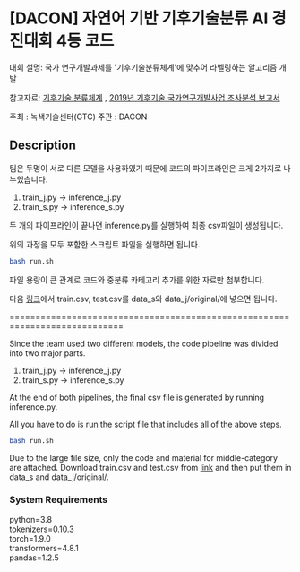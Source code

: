# [DACON] 자연어 기반 기후기술분류 AI 경진대회 4등 코드 

대회 설명: 국가 연구개발과제를 '기후기술분류체계'에 맞추어 라벨링하는 알고리즘 개발

참고자료:
[기후기술 분류체계](https://www.ctis.re.kr/ko/techClass/classification.do?key=1141) ,
[2019년 기후기술 국가연구개발사업 조사분석 보고서](https://www.gtck.re.kr/gtck/gtcPublication.do?mode=view&articleNo=1844&article.offset=30&articleLimit=10)


주최 : 녹색기술센터(GTC)
주관 : DACON

## Description

<NewStar>팀은 두명이 서로 다른 모델을 사용하였기 때문에 코드의 파이프라인은 크게 2가지로 나누었습니다.  

1. train_j.py -> inference_j.py
2. train_s.py -> inference_s.py

두 개의 파이프라인이 끝나면 inference.py를 실행하여 최종 csv파일이 생성됩니다.

위의 과정을 모두 포함한 스크립트 파일을 실행하면 됩니다.

```bash
bash run.sh
```

파일 용량이 큰 관계로 코드와 중분류 카테고리 추가를 위한 자료만 첨부합니다. 

다음 [링크](https://drive.google.com/drive/folders/1DXJkhQr3Eybut7XrBgjBt-GM3apNoWHM)에서 train.csv, test.csv를 data_s와 data_j/original/에 넣으면 됩니다.

============================================================================

Since the team <NewStar> used two different models, the code pipeline was divided into two major parts.

1. train_j.py -> inference_j.py
2. train_s.py -> inference_s.py

At the end of both pipelines, the final csv file is generated by running inference.py.

All you have to do is run the script file that includes all of the above steps.

```bash
bash run.sh
```
Due to the large file size, only the code and material for middle-category are attached.
Download train.csv and test.csv from [link](https://drive.google.com/drive/folders/1DXJkhQr3Eybut7XrBgjBt-GM3apNoWHM) and then put them in data_s and data_j/original/.


### System Requirements
python=3.8  
tokenizers=0.10.3     
torch=1.9.0  
transformers=4.8.1  
pandas=1.2.5  
